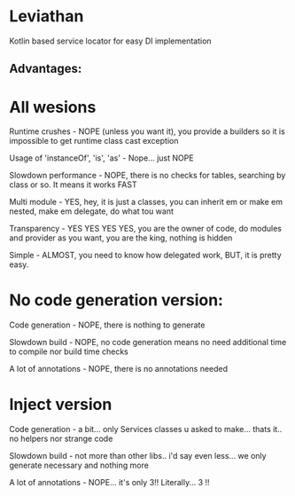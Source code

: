 # Leviathan
Kotlin based service locator for easy DI implementation

## Advantages:

# All wesions

Runtime crushes - NOPE (unless you want it), you provide a builders so it is impossible to get runtime class cast exception

Usage of 'instanceOf', 'is', 'as' - Nope... just NOPE

Slowdown performance - NOPE, there is no checks for tables, searching by class or so. It means it works FAST

Multi module - YES, hey, it is just a classes, you can inherit em or make em nested, make em delegate, do what tou want

Transparency - YES YES YES YES, you are the owner of code, do modules and provider as you want, you are the king, nothing is hidden

Simple - ALMOST, you need to know how delegated work, BUT, it is pretty easy.

# No code generation version:

Code generation - NOPE, there is nothing to generate

Slowdown build - NOPE, no code generation means no need additional time to compile nor build time checks 

A lot of annotations - NOPE, there is no annotations needed

# Inject version

Code generation - a bit... only Services classes u asked to make... thats it.. no helpers nor strange code

Slowdown build - not more than other libs.. i'd say even less... we only generate necessary and nothing more

A lot of annotations - NOPE... it's only 3!! Literally... 3 !! 

